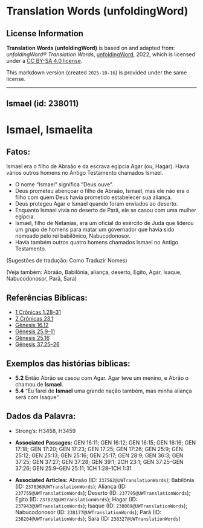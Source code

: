 # Translation Words (unfoldingWord)

## License Information

**Translation Words (unfoldingWord)** is based on and adapted from: _unfoldingWord® Translation Words_, [unfoldingWord](https://unfoldingword.org/utw), 2022, which is licensed under a [CC BY-SA 4.0 license](https://creativecommons.org/licenses/by-sa/4.0/legalcode.en).

This markdown version (created `2025-10-16`) is provided under the same license.



--------------------------------

## Ismael (id: 238011)

Ismael, Ismaelita
=================

Fatos:
------

Ismael era o filho de Abraão e da escrava egípcia Agar (ou, Hagar). Havia vários outros homens no Antigo Testamento chamados Ismael.

* O nome “Ismael” significa “Deus ouve”.
* Deus prometeu abençoar o filho de Abraão, Ismael, mas ele não era o filho com quem Deus havia prometido estabelecer sua aliança.
* Deus protegeu Agar e Ismael quando foram enviados ao deserto.
* Enquanto Ismael vivia no deserto de Parã, ele se casou com uma mulher egípcia.
* Ismael, filho de Netanias, era um oficial do exército de Judá que liderou um grupo de homens para matar um governador que havia sido nomeado pelo rei babilônico, Nabucodonosor.
* Havia também outros quatro homens chamados Ismael no Antigo Testamento.

(Sugestões de tradução: Como Traduzir Nomes)

(Veja também: Abraão, Babilônia, aliança, deserto, Egito, Agar, Isaque, Nabucodonosor, Parã, Sara)

Referências Bíblicas:
---------------------

* [1 Crônicas 1\.28–31](https://ref.ly/1Chr1:28-1Chr1:31)
* [2 Crônicas 23\.1](https://ref.ly/2Chr23:1)
* [Gênesis 16\.12](https://ref.ly/Gen16:12)
* [Gênesis 25\.9–11](https://ref.ly/Gen25:9-Gen25:11)
* [Gênesis 25\.16](https://ref.ly/Gen25:16)
* [Gênesis 37\.25–26](https://ref.ly/Gen37:25-Gen37:26)

Exemplos das histórias bíblicas:
--------------------------------

* **5\.2** Então Abrão se casou com Agar. Agar teve um menino, e Abrão o chamou de **Ismael**.
* **5\.4** “Eu farei de **Ismael** uma grande nação também, mas minha aliança será com Isaque”.

Dados da Palavra:
-----------------

* Strong’s: H3458, H3459

* **Associated Passages:** GEN 16:11; GEN 16:12; GEN 16:15; GEN 16:16; GEN 17:18; GEN 17:20; GEN 17:23; GEN 17:25; GEN 17:26; GEN 25:9; GEN 25:12; GEN 25:13; GEN 25:16; GEN 25:17; GEN 28:9; GEN 36:3; GEN 37:25; GEN 37:27; GEN 37:28; GEN 39:1; 2CH 23:1; GEN 37:25–GEN 37:26; GEN 25:9–GEN 25:11; 1CH 1:28–1CH 1:31
* **Associated Articles:** Abraão (ID: `237562@UWTranslationWords`); Babilônia (ID: `237636@UWTranslationWords`); Aliança (ID: `237755@UWTranslationWords`); Deserto (ID: `237795@UWTranslationWords`); Egito (ID: `237823@UWTranslationWords`); Hagar (ID: `237943@UWTranslationWords`); Isaque (ID: `238009@UWTranslationWords`); Nabucodonosor (ID: `238177@UWTranslationWords`); Parã (ID: `238204@UWTranslationWords`); Sara (ID: `238327@UWTranslationWords`)

